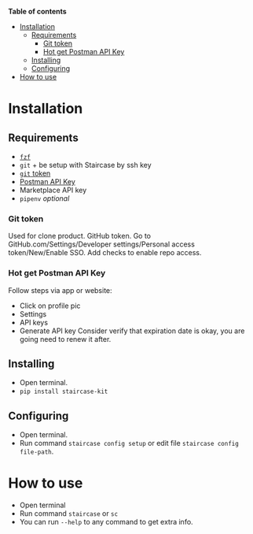 **Table of contents**
- [Installation](#installation)
  - [Requirements](#requirements)
    - [Git token](#git-token)
    - [Hot get Postman API Key](#hot-get-postman-api-key)
  - [Installing](#installing)
  - [Configuring](#configuring)
- [How to use](#how-to-use)



# Installation
## Requirements
- [`fzf`]("https://github.com/junegunn/fzf#installation")
- `git` + be setup with Staircase by ssh key
- [`git` token](#git-token)
- [Postman API Key](#hot-get-postman-api-key)
- Marketplace API key
- `pipenv` *optional*

### Git token
Used for clone product.
GitHub token. Go to GitHub.com/Settings/Developer settings/Personal access token/New/Enable SSO.
Add checks to enable repo access.

### Hot get Postman API Key
Follow steps via app or website:
- Click on profile pic 
- Settings 
- API keys 
- Generate API key
  Consider verify that expiration date is okay, you are going need to renew it after.

## Installing 
- Open terminal.
- `pip install staircase-kit`

## Configuring
- Open terminal.
- Run command `staircase config setup` or edit file `staircase config file-path`.

# How to use
- Open terminal
- Run command `staircase` or `sc`
- You can run `--help` to any command to get extra info.
